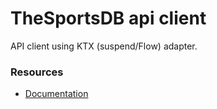 # TheSportsDB api client

API client using KTX (suspend/Flow) adapter.

### Resources

- [Documentation](https://www.thesportsdb.com/api.php)

